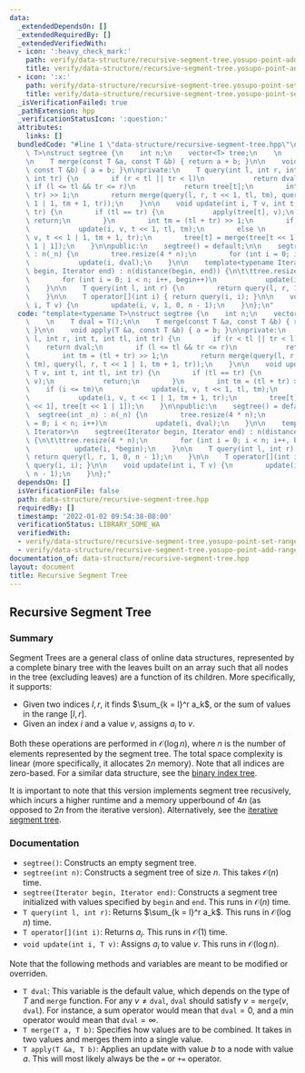 ```yaml
---
data:
  _extendedDependsOn: []
  _extendedRequiredBy: []
  _extendedVerifiedWith:
  - icon: ':heavy_check_mark:'
    path: verify/data-structure/recursive-segment-tree.yosupo-point-add-range-sum.test.cpp
    title: verify/data-structure/recursive-segment-tree.yosupo-point-add-range-sum.test.cpp
  - icon: ':x:'
    path: verify/data-structure/recursive-segment-tree.yosupo-point-set-range-composite.test.cpp
    title: verify/data-structure/recursive-segment-tree.yosupo-point-set-range-composite.test.cpp
  _isVerificationFailed: true
  _pathExtension: hpp
  _verificationStatusIcon: ':question:'
  attributes:
    links: []
  bundledCode: "#line 1 \"data-structure/recursive-segment-tree.hpp\"\ntemplate<typename\
    \ T>\nstruct segtree {\n    int n;\n    vector<T> tree;\n    \n    T dval = T();\n\
    \n    T merge(const T &a, const T &b) { return a + b; }\n\n    void apply(T &a,\
    \ const T &b) { a = b; }\n\nprivate:\n    T query(int l, int r, int t, int tl,\
    \ int tr) {\n        if (r < tl || tr < l)\n            return dval;\n       \
    \ if (l <= tl && tr <= r)\n            return tree[t];\n        int tm = (tl +\
    \ tr) >> 1;\n        return merge(query(l, r, t << 1, tl, tm), query(l, r, t <<\
    \ 1 | 1, tm + 1, tr));\n    }\n\n    void update(int i, T v, int t, int tl, int\
    \ tr) {\n        if (tl == tr) {\n            apply(tree[t], v);\n           \
    \ return;\n        }\n        int tm = (tl + tr) >> 1;\n        if (i <= tm)\n\
    \            update(i, v, t << 1, tl, tm);\n        else \n            update(i,\
    \ v, t << 1 | 1, tm + 1, tr);\n        tree[t] = merge(tree[t << 1], tree[t <<\
    \ 1 | 1]);\n    }\n\npublic:\n    segtree() = default;\n\n    segtree(int _n)\
    \ : n(_n) {\n        tree.resize(4 * n);\n        for (int i = 0; i < n; i++)\n\
    \            update(i, dval);\n    }\n\n    template<typename Iterator>\n    segtree(Iterator\
    \ begin, Iterator end) : n(distance(begin, end)) {\n\t\ttree.resize(4 * n);\n\
    \        for (int i = 0; i < n; i++, begin++)\n            update(i, *begin);\n\
    \    }\n\n    T query(int l, int r) {\n        return query(l, r, 1, 0, n - 1);\n\
    \    }\n\n    T operator[](int i) { return query(i, i); }\n\n    void update(int\
    \ i, T v) {\n        update(i, v, 1, 0, n - 1);\n    }\n};\n"
  code: "template<typename T>\nstruct segtree {\n    int n;\n    vector<T> tree;\n\
    \    \n    T dval = T();\n\n    T merge(const T &a, const T &b) { return a + b;\
    \ }\n\n    void apply(T &a, const T &b) { a = b; }\n\nprivate:\n    T query(int\
    \ l, int r, int t, int tl, int tr) {\n        if (r < tl || tr < l)\n        \
    \    return dval;\n        if (l <= tl && tr <= r)\n            return tree[t];\n\
    \        int tm = (tl + tr) >> 1;\n        return merge(query(l, r, t << 1, tl,\
    \ tm), query(l, r, t << 1 | 1, tm + 1, tr));\n    }\n\n    void update(int i,\
    \ T v, int t, int tl, int tr) {\n        if (tl == tr) {\n            apply(tree[t],\
    \ v);\n            return;\n        }\n        int tm = (tl + tr) >> 1;\n    \
    \    if (i <= tm)\n            update(i, v, t << 1, tl, tm);\n        else \n\
    \            update(i, v, t << 1 | 1, tm + 1, tr);\n        tree[t] = merge(tree[t\
    \ << 1], tree[t << 1 | 1]);\n    }\n\npublic:\n    segtree() = default;\n\n  \
    \  segtree(int _n) : n(_n) {\n        tree.resize(4 * n);\n        for (int i\
    \ = 0; i < n; i++)\n            update(i, dval);\n    }\n\n    template<typename\
    \ Iterator>\n    segtree(Iterator begin, Iterator end) : n(distance(begin, end))\
    \ {\n\t\ttree.resize(4 * n);\n        for (int i = 0; i < n; i++, begin++)\n \
    \           update(i, *begin);\n    }\n\n    T query(int l, int r) {\n       \
    \ return query(l, r, 1, 0, n - 1);\n    }\n\n    T operator[](int i) { return\
    \ query(i, i); }\n\n    void update(int i, T v) {\n        update(i, v, 1, 0,\
    \ n - 1);\n    }\n};"
  dependsOn: []
  isVerificationFile: false
  path: data-structure/recursive-segment-tree.hpp
  requiredBy: []
  timestamp: '2022-01-02 09:54:38-08:00'
  verificationStatus: LIBRARY_SOME_WA
  verifiedWith:
  - verify/data-structure/recursive-segment-tree.yosupo-point-set-range-composite.test.cpp
  - verify/data-structure/recursive-segment-tree.yosupo-point-add-range-sum.test.cpp
documentation_of: data-structure/recursive-segment-tree.hpp
layout: document
title: Recursive Segment Tree
---
```


## Recursive Segment Tree

### Summary

Segment Trees are a general class of online data structures, represented by a complete binary tree with the leaves built on an array such that all nodes in the tree (excluding leaves) are a function of its children. More specifically, it supports:
- Given two indices $l, r$, it finds $\sum_{k = l}^r a_k$, or the sum of values in the range $[l, r]$.
- Given an index $i$ and a value $v$, assigns $a_i$ to $v$. 

Both these operations are performed in $\mathcal{O}(\log n)$, where $n$ is the number of elements represented by the segment tree. The total space complexity is linear (more specifically, it allocates $2n$ memory). Note that all indices are zero-based. For a similar data structure, see the [binary index tree](https://dutinmeow.github.io/library/data-structure/binary-index-tree.hpp). 

It is important to note that this version implements segment tree recusively, which incurs a higher runtime and a memory upperbound of $4n$ (as opposed to $2n$ from the iterative version). Alternatively, see the [iterative segment tree](https://dutinmeow.github.io/library/data-structure/segment-tree.hpp).

### Documentation

- `segtree()`: Constructs an empty segment tree.
- `segtree(int n)`: Constructs a segment tree of size $n$. This takes $\mathcal{O}(n)$ time.
- `segtree(Iterator begin, Iterator end)`: Constructs a segment tree initialized with values specified by $\texttt{begin}$ and $\texttt{end}$. This runs in $\mathcal{O}(n)$ time.
- `T query(int l, int r)`: Returns $\sum_{k = l}^r a_k$. This runs in $\mathcal{O}(\log n)$ time.
- `T operator[](int i)`: Returns $a_i$. This runs in $\mathcal{O}(1)$ time.
- `void update(int i, T v)`: Assigns $a_i$ to value $v$. This runs in $\mathcal{O}(\log n)$. 

Note that the following methods and variables are meant to be modified or overriden. 
- `T dval`: This variable is the default value, which depends on the type of $T$ and $\texttt{merge}$ function. For any $v \neq \texttt{dval}$, $\texttt{dval}$ should satisfy $v = \texttt{merge}(v, \texttt{dval})$. For instance, a sum operator would mean that $\texttt{dval} = 0$, and a min operator would mean that $\texttt{dval} = \infty$. 
- `T merge(T a, T b)`: Specifies how values are to be combined. It takes in two values and merges them into a single value. 
- `T apply(T &a, T b)`: Applies an update with value $b$ to a node with value $a$. This will most likely always be the `=` or `+=` operator. 


